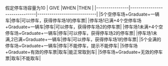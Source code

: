假定停车场容量为10
|         GIVE       |WHEN                          |THEN                         |
|----------------|-------------------------------|-----------------------------|
|5个空停车场+Graduate+一辆车|停车|可以停车，获得停车场1的停车票|
|停车场1已满+4个空停车场+Graduate+一辆车|停车|可以停车，获得停车场2的停车票|
|停车场1未满+4个空停车场+Graduate+一辆车|停车|可以停车，获得停车场2的停车票|
|停车场1未满,2已满+Graduate+一辆车|停车|可以停车，获得停车场1的停车票|
|5个全满的停车场+Graduate+一辆车|停车|不能停车，提示不能停车|
|5停车场+Graduate+有效的停车票|取车|能正常取到车|
|5停车场+Graduate+无效的停车票|取车|不能取车|


